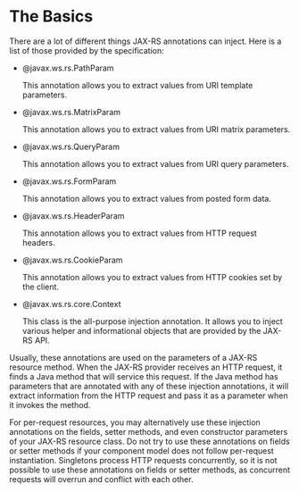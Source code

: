 # The Basics


There are a lot of different things JAX-RS annotations can inject. Here is a list of those provided by the specification:


* @javax.ws.rs.PathParam

    This annotation allows you to extract values from URI template parameters.
    
* @javax.ws.rs.MatrixParam

    This annotation allows you to extract values from URI matrix parameters. 

* @javax.ws.rs.QueryParam 

    This annotation allows you to extract values from URI query parameters. 

* @javax.ws.rs.FormParam 

    This annotation allows you to extract values from posted form data. 

* @javax.ws.rs.HeaderParam

    This annotation allows you to extract values from HTTP request headers. 

* @javax.ws.rs.CookieParam 

    This annotation allows you to extract values from HTTP cookies set by the client. 

* @javax.ws.rs.core.Context 

    This class is the all-purpose injection annotation. It allows you to inject various helper and informational objects that are provided by the JAX-RS API. 


Usually, these annotations are used on the parameters of a JAX-RS resource method. When the JAX-RS provider receives an HTTP request, it finds a Java method that will service this request. If the Java method has parameters that are annotated with any of these injection annotations, it will extract information from the HTTP request and pass it as a parameter when it invokes the method.


For per-request resources, you may alternatively use these injection annotations on the fields, setter methods, and even constructor parameters of your JAX-RS resource class. Do not try to use these annotations on fields or setter methods if your component model does not follow per-request instantiation. Singletons process HTTP requests concurrently, so it is not possible to use these annotations on fields or setter methods, as concurrent requests will overrun and conflict with each other.